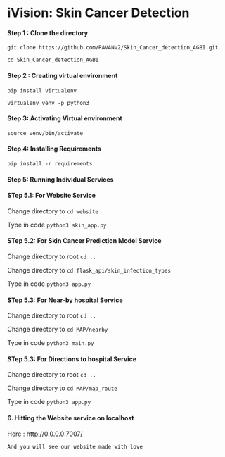 # iVision: Skin Cancer Detection

#### Step 1 : Clone the directory
 

`git clone https://github.com/RAVANv2/Skin_Cancer_detection_AGBI.git`


`cd Skin_Cancer_detection_AGBI`
              
#### Step 2 : Creating virtual environment
`pip install virtualenv`

`virtualenv venv -p python3`

#### Step 3: Activating Virtual environment


`source venv/bin/activate`

#### Step 4: Installing Requirements


`pip install -r requirements`

#### Step 5: Running Individual Services


#### STep 5.1: For Website Service


Change directory to `cd website`


Type in code `python3 skin_app.py`


#### STep 5.2: For Skin Cancer Prediction Model Service

Change directory to root `cd ..` 


Change directory to `cd flask_api/skin_infection_types`


Type in code `python3 app.py`


#### STep 5.3: For Near-by hospital Service

Change directory to root `cd ..` 


Change directory to `cd MAP/nearby`


Type in code `python3 main.py`

#### STep 5.3: For Directions to hospital Service

Change directory to root `cd ..` 


Change directory to `cd MAP/map_route`


Type in code `python3 app.py`




#### 6. Hitting the Website service on localhost

Here : http://0.0.0.0:7007/


`And you will see our website made with love`
